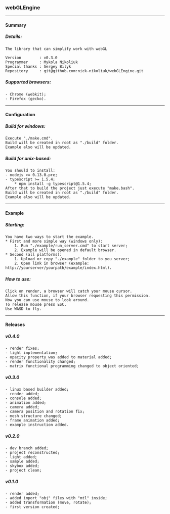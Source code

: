 ### webGLEngine
----------------------
#### Summary
##### Details:
	The library that can simplify work with webGL

	Version        : v0.3.0
	Programmer     : Mykola Nikoliuk
	Special thanks : Sergey Bilyk
	Repository     : git@github.com:nick-nikoliuk/webGLEngine.git
##### Supported browsers:
	- Chrome (webkit);
	- Firefox (gecko).
------------------
#### Configuration
##### Build for windows:
	Execute "./make.cmd".
	Build will be created in root as "./build" folder.
	Example also will be updated.
##### Build for unix-based:
	You should to install:
	- nodejs >= 0.13.0.pre;
	- typescript >= 1.5.4;
		* npm install -g typescript@1.5.4;
	After that to build the project just execute "make.bash".
	Build will be created in root as "./build" folder.
	Example also will be updated.
------------
#### Example
##### Starting:
	You have two ways to start the example.
	* First and more simple way (windows only):
		1. Run "./example/run_server.cmd" to start server;
		2. Example will be opened in default browser.
	* Second (all platforms):
		1. Upload or copy "./example" folder to you server;
		2. Open link in browser (example: http://yourserver/yourpath/example/index.html).
##### How to use:
	Click on render, a browser will catch your mouse cursor.
	Allow this function, if your browser requesting this permission.
	Now you can use mouse to look around.
	To release mouse press ESC.
	Use WASD to fly.
-------------
#### Releases
##### v0.4.0
	- render fixes;
	- light implementation;
	- opacity property was added to material added;
	- render functionality changed;
	- matrix functional programming changed to object oriented;
##### v0.3.0
	- linux based builder added;
	- render added;
	- console added;
	- animation added;
	- camera added;
	- camera position and rotation fix;
	- mesh structure changed;
	- frame animation added;
	- example instruction added.
##### v0.2.0
	- dev branch added;
	- project reconstructed;
	- light added;
	- sample added;
	- skybox added;
	- project clean;
##### v0.1.0
	- render added;
	- added import "obj" files with "mtl" inside;
	- added transformation (move, rotate);
	- first version created;
		